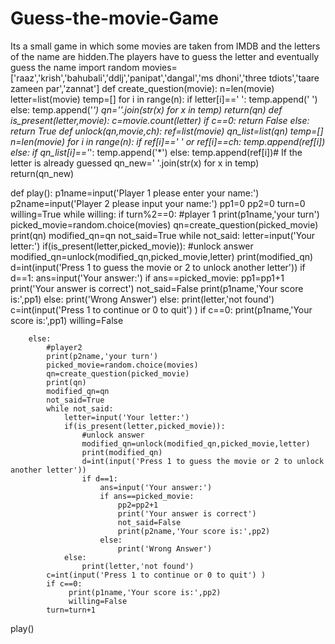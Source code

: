 # Guess-the-movie-Game
Its a small game in which some movies are taken from IMDB and the letters of the name are hidden.The players have to guess the letter and eventually guess the name
import random
movies=['raaz','krish','bahubali','ddlj','panipat','dangal','ms dhoni','three tdiots','taare zameen par','zannat']
def create_question(movie):
    n=len(movie)
    letter=list(movie)
    temp=[]
    for i in range(n):
        if letter[i]==' ':
            temp.append(' ')
        else:
            temp.append('*')
    qn=''.join(str(x) for x in temp)
    return(qn)
def is_present(letter,movie):
    c=movie.count(letter)
    if c==0:
        return False
    else:
        return True
def unlock(qn,movie,ch):
    ref=list(movie)
    qn_list=list(qn)
    temp=[]
    n=len(movie)
    for i in range(n):
        if ref[i]==' ' or ref[i]==ch:
            temp.append(ref[i])
        else:
            if qn_list[i]=='*':
                temp.append('*')
            else:
                temp.append(ref[i])# If the letter is already guessed
    qn_new=' '.join(str(x) for x in temp)            
    return(qn_new)                
         
      
def play():
     p1name=input('Player 1 please enter your name:')
     p2name=input('Player 2 please input your name:')
     pp1=0
     pp2=0
     turn=0
     willing=True
     while willing:
        if turn%2==0:
            #player 1
            print(p1name,'your turn')
            picked_movie=random.choice(movies)
            qn=create_question(picked_movie)
            print(qn)
            modified_qn=qn
            not_said=True
            while not_said:
                letter=input('Your letter:')
                if(is_present(letter,picked_movie)):
                    #unlock answer
                    modified_qn=unlock(modified_qn,picked_movie,letter)
                    print(modified_qn)
                    d=int(input('Press 1 to guess the movie or 2 to unlock another letter'))
                    if d==1:
                        ans=input('Your answer:')
                        if ans==picked_movie:
                            pp1=pp1+1
                            print('Your answer is correct')
                            not_said=False
                            print(p1name,'Your score is:',pp1)
                        else:
                            print('Wrong Answer')
                else:
                    print(letter,'not found')
            c=int(input('Press 1 to continue or 0 to quit') ) 
            if c==0:
                 print(p1name,'Your score is:',pp1)
                 willing=False
                 
        else:
            #player2
            print(p2name,'your turn')
            picked_movie=random.choice(movies)
            qn=create_question(picked_movie)
            print(qn)
            modified_qn=qn
            not_said=True
            while not_said:
                letter=input('Your letter:')
                if(is_present(letter,picked_movie)):
                    #unlock answer
                    modified_qn=unlock(modified_qn,picked_movie,letter)
                    print(modified_qn)
                    d=int(input('Press 1 to guess the movie or 2 to unlock another letter'))
                    if d==1:
                        ans=input('Your answer:')
                        if ans==picked_movie:
                            pp2=pp2+1
                            print('Your answer is correct')
                            not_said=False
                            print(p2name,'Your score is:',pp2)
                        else:
                            print('Wrong Answer')
                else:
                    print(letter,'not found')
            c=int(input('Press 1 to continue or 0 to quit') ) 
            if c==0:
                 print(p1name,'Your score is:',pp2)
                 willing=False
            turn=turn+1
play()  
